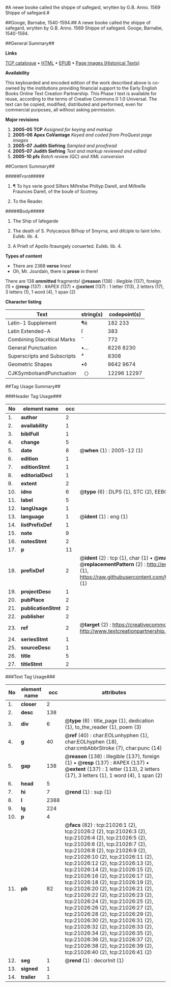 #A newe booke called the shippe of safegard, wrytten by G.B. Anno. 1569 Shippe of safegard.#

##Googe, Barnabe, 1540-1594.##
A newe booke called the shippe of safegard, wrytten by G.B. Anno. 1569
Shippe of safegard.
Googe, Barnabe, 1540-1594.

##General Summary##

**Links**

[TCP catalogue](http://www.ota.ox.ac.uk/tcp/)  • 
[HTML](http://tei.it.ox.ac.uk/tcp/Texts-HTML/free/A01/A01910.html)  • 
[EPUB](http://tei.it.ox.ac.uk/tcp/Texts-EPUB/free/A01/A01910.epub) • 
[Page images (Historical Texts)](https://data.historicaltexts.jisc.ac.uk/view?pubId=eebo-99855531e&pageId=eebo-99855531e-21026-1)

**Availability**

This keyboarded and encoded edition of the
	       work described above is co-owned by the institutions
	       providing financial support to the Early English Books
	       Online Text Creation Partnership. This Phase I text is
	       available for reuse, according to the terms of Creative
	       Commons 0 1.0 Universal. The text can be copied,
	       modified, distributed and performed, even for
	       commercial purposes, all without asking permission.

**Major revisions**

1. __2005-05__ __TCP__ *Assigned for keying and markup*
1. __2005-06__ __Apex CoVantage__ *Keyed and coded from ProQuest page images*
1. __2005-07__ __Judith Siefring__ *Sampled and proofread*
1. __2005-07__ __Judith Siefring__ *Text and markup reviewed and edited*
1. __2005-10__ __pfs__ *Batch review (QC) and XML conversion*

##Content Summary##

#####Front#####

1. ¶ To hys verie good Siſters Miſtreſse Phillyp Darell, and Miſtreſſe Fraunces Darell, of the bouſe of Scotney.

1. To the Reader.

#####Body#####

1. The Ship of ſafegarde

1. The death of S. Polycarpus Biſhop of Smyrna, and diſciple to ſaint Iohn. Euſeb. lib. 4.

1. A Prieſt of Apollo ſtraungely conuerted. Euſeb. lib. 4.

**Types of content**

  * There are 2388 **verse** lines!
  * Oh, Mr. Jourdain, there is **prose** in there!

There are 138 **ommitted** fragments! 
 @__reason__ (138) : illegible (137), foreign (1)  •  @__resp__ (137) : #APEX (137)  •  @__extent__ (137) : 1 letter (113), 2 letters (17), 3 letters (1), 1 word (4), 1 span (2)

**Character listing**


|Text|string(s)|codepoint(s)|
|---|---|---|
|Latin-1 Supplement|¶é|182 233|
|Latin Extended-A|ſ|383|
|Combining             Diacritical Marks|̄|772|
|General Punctuation|•…|8226 8230|
|Superscripts             and Subscripts|⁴|8308|
|Geometric Shapes|▪◊|9642 9674|
|CJKSymbolsandPunctuation|〈〉|12296 12297|

##Tag Usage Summary##

###Header Tag Usage###

|No|element name|occ|attributes|
|---|---|---|---|
|1.|__author__|2||
|2.|__availability__|1||
|3.|__biblFull__|1||
|4.|__change__|5||
|5.|__date__|8| @__when__ (1) : 2005-12 (1)|
|6.|__edition__|1||
|7.|__editionStmt__|1||
|8.|__editorialDecl__|1||
|9.|__extent__|2||
|10.|__idno__|6| @__type__ (6) : DLPS (1), STC (2), EEBO-CITATION (1), PROQUEST (1), VID (1)|
|11.|__label__|5||
|12.|__langUsage__|1||
|13.|__language__|1| @__ident__ (1) : eng (1)|
|14.|__listPrefixDef__|1||
|15.|__note__|9||
|16.|__notesStmt__|2||
|17.|__p__|11||
|18.|__prefixDef__|2| @__ident__ (2) : tcp (1), char (1)  •  @__matchPattern__ (2) : ([0-9\-]+):([0-9IVX]+) (1), (.+) (1)  •  @__replacementPattern__ (2) : http://eebo.chadwyck.com/downloadtiff?vid=$1&page=$2 (1), https://raw.githubusercontent.com/textcreationpartnership/Texts/master/tcpchars.xml#$1 (1)|
|19.|__projectDesc__|1||
|20.|__pubPlace__|2||
|21.|__publicationStmt__|2||
|22.|__publisher__|2||
|23.|__ref__|2| @__target__ (2) : https://creativecommons.org/publicdomain/zero/1.0/ (1), http://www.textcreationpartnership.org/docs/. (1)|
|24.|__seriesStmt__|1||
|25.|__sourceDesc__|1||
|26.|__title__|5||
|27.|__titleStmt__|2||


###Text Tag Usage###

|No|element name|occ|attributes|
|---|---|---|---|
|1.|__closer__|2||
|2.|__desc__|138||
|3.|__div__|6| @__type__ (6) : title_page (1), dedication (1), to_the_reader (1), poem (3)|
|4.|__g__|40| @__ref__ (40) : char:EOLunhyphen (1), char:EOLhyphen (18), char:cmbAbbrStroke (7), char:punc (14)|
|5.|__gap__|138| @__reason__ (138) : illegible (137), foreign (1)  •  @__resp__ (137) : #APEX (137)  •  @__extent__ (137) : 1 letter (113), 2 letters (17), 3 letters (1), 1 word (4), 1 span (2)|
|6.|__head__|5||
|7.|__hi__|7| @__rend__ (1) : sup (1)|
|8.|__l__|2388||
|9.|__lg__|224||
|10.|__p__|4||
|11.|__pb__|82| @__facs__ (82) : tcp:21026:1 (2), tcp:21026:2 (2), tcp:21026:3 (2), tcp:21026:4 (2), tcp:21026:5 (2), tcp:21026:6 (2), tcp:21026:7 (2), tcp:21026:8 (2), tcp:21026:9 (2), tcp:21026:10 (2), tcp:21026:11 (2), tcp:21026:12 (2), tcp:21026:13 (2), tcp:21026:14 (2), tcp:21026:15 (2), tcp:21026:16 (2), tcp:21026:17 (2), tcp:21026:18 (2), tcp:21026:19 (2), tcp:21026:20 (2), tcp:21026:21 (2), tcp:21026:22 (2), tcp:21026:23 (2), tcp:21026:24 (2), tcp:21026:25 (2), tcp:21026:26 (2), tcp:21026:27 (2), tcp:21026:28 (2), tcp:21026:29 (2), tcp:21026:30 (2), tcp:21026:31 (2), tcp:21026:32 (2), tcp:21026:33 (2), tcp:21026:34 (2), tcp:21026:35 (2), tcp:21026:36 (2), tcp:21026:37 (2), tcp:21026:38 (2), tcp:21026:39 (2), tcp:21026:40 (2), tcp:21026:41 (2)|
|12.|__seg__|1| @__rend__ (1) : decorInit (1)|
|13.|__signed__|1||
|14.|__trailer__|1||
